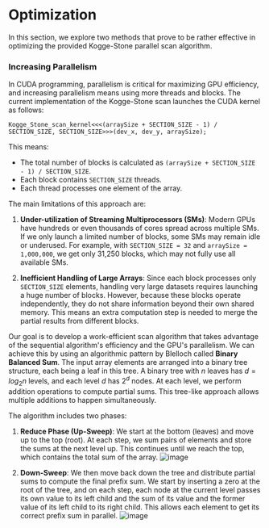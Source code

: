 # Optimization
In this section, we explore two methods that prove to be rather effective in optimizing the provided Kogge-Stone parallel scan algorithm.
### Increasing Parallelism
In CUDA programming, parallelism is critical for maximizing GPU efficiency, and increasing parallelism means using more threads and blocks. The current implementation of the Kogge-Stone scan launches the CUDA kernel as follows:
```c=
Kogge_Stone_scan_kernel<<<(arraySize + SECTION_SIZE - 1) / SECTION_SIZE, SECTION_SIZE>>>(dev_x, dev_y, arraySize);
```
This means:
* The total number of blocks is calculated as `(arraySize + SECTION_SIZE - 1) / SECTION_SIZE`.
* Each block contains `SECTION_SIZE` threads.
* Each thread processes one element of the array.

The main limitations of this approach are:

1. **Under-utilization of Streaming Multiprocessors (SMs)**: Modern GPUs have hundreds or even thousands of cores spread across multiple SMs. If we only launch a limited number of blocks, some SMs may remain idle or underused. For example, with `SECTION_SIZE = 32` and `arraySize = 1,000,000`, we get only 31,250 blocks, which may not fully use all available SMs.

2. **Inefficient Handling of Large Arrays**: Since each block processes only `SECTION_SIZE` elements, handling very large datasets requires launching a huge number of blocks. However, because these blocks operate independently, they do not share information beyond their own shared memory. This means an extra computation step is needed to merge the partial results from different blocks.

Our goal is to develop a work-efficient scan algorithm that takes advantage of the sequential algorithm's efficiency and the GPU's parallelism. We can achieve this by using an algorithmic pattern by Blelloch called **Binary Balanced Sum**. The input array elements are arranged into a binary tree structure, each being a leaf in this tree. A binary tree with $n$ leaves has $d=log_2n$ levels, and each level $d$ has $2^d$ nodes. At each level, we perform addition operations to compute partial sums. This tree-like approach allows multiple additions to happen simultaneously.

The algorithm includes two phases:
1. **Reduce Phase (Up-Sweep)**: We start at the bottom (leaves) and move up to the top (root). At each step, we sum pairs of elements and store the sums at the next level up. This continues until we reach the top, which contains the total sum of the array.
![image](https://github.com/user-attachments/assets/2e373fed-afc3-4bc8-bd7a-6c46636262f9)

3. **Down-Sweep**: We then move back down the tree and distribute partial sums to compute the final prefix sum. We start by inserting a zero at the root of the tree, and on each step, each node at the current level passes its own value to its left child and the sum of its value and the former value of its left child to its right child. This allows each element to get its correct prefix sum in parallel.
![image](https://github.com/user-attachments/assets/883892ca-8bdc-4b21-b70a-28761194b679)

